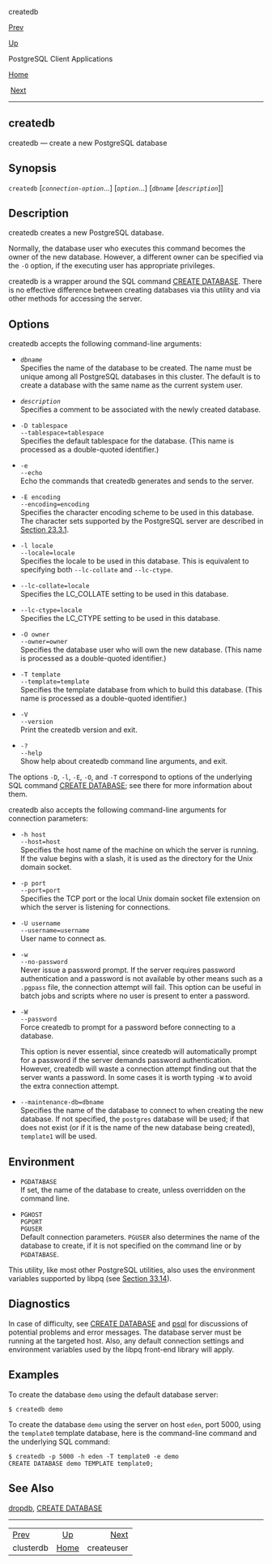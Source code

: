<div class="navheader" data-xmlns="http://www.w3.org/TR/xhtml1/transitional">

<span class="application" data-xmlns="http://www.w3.org/1999/xhtml">createdb</span>

</div>

[Prev](app-clusterdb.html "clusterdb") 

[Up](reference-client.html "PostgreSQL Client Applications")

PostgreSQL Client
Applications

[Home](index.html "PostgreSQL 10.3 Documentation")

 [Next](app-createuser.html "createuser")

-----

<div id="APP-CREATEDB" class="refentry">

<div class="titlepage">

</div>

<span id="id-1.9.4.4.1" class="indexterm"></span>

<div class="refnamediv">

## <span class="refentrytitle"><span class="application">createdb</span></span>

createdb — create a new <span class="productname">PostgreSQL</span>
database

</div>

<div class="refsynopsisdiv">

## Synopsis

<div class="cmdsynopsis">

`createdb` \[*`connection-option`*...\] \[*`option`*...\] \[*`dbname`*
\[*`description`*\]\]

</div>

</div>

<div id="R1-APP-CREATEDB-1" class="refsect1">

## Description

<span class="application">createdb</span> creates a new
<span class="productname">PostgreSQL</span> database.

Normally, the database user who executes this command becomes the owner
of the new database. However, a different owner can be specified via the
`-O` option, if the executing user has appropriate privileges.

<span class="application">createdb</span> is a wrapper around the SQL
command [<span class="refentrytitle">CREATE
DATABASE</span>](sql-createdatabase.html "CREATE DATABASE"). There is no
effective difference between creating databases via this utility and via
other methods for accessing the server.

</div>

<div id="id-1.9.4.4.6" class="refsect1">

## Options

<span class="application">createdb</span> accepts the following
command-line arguments:

<div class="variablelist">

  - <span class="term">*`dbname`*</span>  
    Specifies the name of the database to be created. The name must be
    unique among all <span class="productname">PostgreSQL</span>
    databases in this cluster. The default is to create a database with
    the same name as the current system user.

  - <span class="term">*`description`*</span>  
    Specifies a comment to be associated with the newly created
    database.

  - <span class="term">`-D tablespace`  
    </span><span class="term">`--tablespace=tablespace`</span>  
    Specifies the default tablespace for the database. (This name is
    processed as a double-quoted identifier.)

  - <span class="term">`-e`  
    </span><span class="term">`--echo`</span>  
    Echo the commands that <span class="application">createdb</span>
    generates and sends to the server.

  - <span class="term">`-E encoding`  
    </span><span class="term">`--encoding=encoding`</span>  
    Specifies the character encoding scheme to be used in this database.
    The character sets supported by the
    <span class="productname">PostgreSQL</span> server are described in
    [Section 23.3.1](multibyte.html#MULTIBYTE-CHARSET-SUPPORTED "23.3.1. Supported Character Sets").

  - <span class="term">`-l locale`  
    </span><span class="term">`--locale=locale`</span>  
    Specifies the locale to be used in this database. This is equivalent
    to specifying both `--lc-collate` and `--lc-ctype`.

  - <span class="term">`--lc-collate=locale`</span>  
    Specifies the LC\_COLLATE setting to be used in this database.

  - <span class="term">`--lc-ctype=locale`</span>  
    Specifies the LC\_CTYPE setting to be used in this database.

  - <span class="term">`-O owner`  
    </span><span class="term">`--owner=owner`</span>  
    Specifies the database user who will own the new database. (This
    name is processed as a double-quoted identifier.)

  - <span class="term">`-T template`  
    </span><span class="term">`--template=template`</span>  
    Specifies the template database from which to build this database.
    (This name is processed as a double-quoted identifier.)

  - <span class="term">`-V`  
    </span><span class="term">`--version`</span>  
    Print the <span class="application">createdb</span> version and
    exit.

  - <span class="term">`-?`  
    </span><span class="term">`--help`</span>  
    Show help about <span class="application">createdb</span> command
    line arguments, and exit.

</div>

The options `-D`, `-l`, `-E`, `-O`, and `-T` correspond to options of
the underlying SQL command [<span class="refentrytitle">CREATE
DATABASE</span>](sql-createdatabase.html "CREATE DATABASE"); see there
for more information about them.

<span class="application">createdb</span> also accepts the following
command-line arguments for connection parameters:

<div class="variablelist">

  - <span class="term">`-h host`  
    </span><span class="term">`--host=host`</span>  
    Specifies the host name of the machine on which the server is
    running. If the value begins with a slash, it is used as the
    directory for the Unix domain socket.

  - <span class="term">`-p port`  
    </span><span class="term">`--port=port`</span>  
    Specifies the TCP port or the local Unix domain socket file
    extension on which the server is listening for connections.

  - <span class="term">`-U username`  
    </span><span class="term">`--username=username`</span>  
    User name to connect as.

  - <span class="term">`-w`  
    </span><span class="term">`--no-password`</span>  
    Never issue a password prompt. If the server requires password
    authentication and a password is not available by other means such
    as a `.pgpass` file, the connection attempt will fail. This option
    can be useful in batch jobs and scripts where no user is present to
    enter a password.

  - <span class="term">`-W`  
    </span><span class="term">`--password`</span>  
    Force <span class="application">createdb</span> to prompt for a
    password before connecting to a database.
    
    This option is never essential, since
    <span class="application">createdb</span> will automatically prompt
    for a password if the server demands password authentication.
    However, <span class="application">createdb</span> will waste a
    connection attempt finding out that the server wants a password. In
    some cases it is worth typing `-W` to avoid the extra connection
    attempt.

  - <span class="term">`--maintenance-db=dbname`</span>  
    Specifies the name of the database to connect to when creating the
    new database. If not specified, the `postgres` database will be
    used; if that does not exist (or if it is the name of the new
    database being created), `template1` will be used.

</div>

</div>

<div id="id-1.9.4.4.7" class="refsect1">

## Environment

<div class="variablelist">

  - <span class="term">`PGDATABASE`</span>  
    If set, the name of the database to create, unless overridden on the
    command line.

  - <span class="term">`PGHOST`  
    </span><span class="term">`PGPORT`  
    </span><span class="term">`PGUSER`</span>  
    Default connection parameters. `PGUSER` also determines the name of
    the database to create, if it is not specified on the command line
    or by `PGDATABASE`.

</div>

This utility, like most other
<span class="productname">PostgreSQL</span> utilities, also uses the
environment variables supported by
<span class="application">libpq</span> (see
[Section 33.14](libpq-envars.html "33.14. Environment Variables")).

</div>

<div id="id-1.9.4.4.8" class="refsect1">

## Diagnostics

In case of difficulty, see [<span class="refentrytitle">CREATE
DATABASE</span>](sql-createdatabase.html "CREATE DATABASE") and
[<span class="refentrytitle"><span class="application">psql</span></span>](app-psql.html "psql")
for discussions of potential problems and error messages. The database
server must be running at the targeted host. Also, any default
connection settings and environment variables used by the
<span class="application">libpq</span> front-end library will apply.

</div>

<div id="id-1.9.4.4.9" class="refsect1">

## Examples

To create the database `demo` using the default database server:

``` screen
$ createdb demo
```

To create the database `demo` using the server on host `eden`, port
5000, using the `template0` template database, here is the command-line
command and the underlying SQL command:

``` screen
$ createdb -p 5000 -h eden -T template0 -e demo
CREATE DATABASE demo TEMPLATE template0;
```

</div>

<div id="id-1.9.4.4.10" class="refsect1">

## See Also

<span class="simplelist">[<span class="refentrytitle"><span class="application">dropdb</span></span>](app-dropdb.html "dropdb"),
[<span class="refentrytitle">CREATE
DATABASE</span>](sql-createdatabase.html "CREATE DATABASE")</span>

</div>

</div>

<div class="navfooter">

-----

|                                            |                             |                                             |
| :----------------------------------------- | :-------------------------: | ------------------------------------------: |
| [Prev](app-clusterdb.html)                 | [Up](reference-client.html) |                 [Next](app-createuser.html) |
| <span class="application">clusterdb</span> |     [Home](index.html)      | <span class="application">createuser</span> |

</div>
